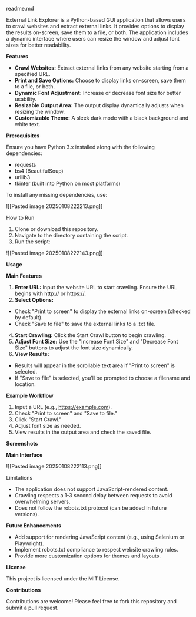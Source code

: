 readme.md

External Link Explorer is a Python-based GUI application that allows users to crawl websites and extract external links. It provides options to display the results on-screen, save them to a file, or both. The application includes a dynamic interface where users can resize the window and adjust font sizes for better readability.

**Features**

- **Crawl Websites:** Extract external links from any website starting from a specified URL.
- **Print and Save Options:** Choose to display links on-screen, save them to a file, or both.
- **Dynamic Font Adjustment:** Increase or decrease font size for better usability.
- **Resizable Output Area:** The output display dynamically adjusts when resizing the window.
- **Customizable Theme:** A sleek dark mode with a black background and white text.

**Prerequisites**

Ensure you have Python 3.x installed along with the following dependencies:

- requests
- bs4 (BeautifulSoup)
- urllib3
- tkinter (built into Python on most platforms)

To install any missing dependencies, use:

![[Pasted image 20250108222213.png]]

How to Run

1. Clone or download this repository.
2. Navigate to the directory containing the script.
3. Run the script:

![[Pasted image 20250108222143.png]]

**Usage**

**Main Features**

1. **Enter URL:** Input the website URL to start crawling. Ensure the URL begins with http:// or https://.
2. **Select Options:**

- Check "Print to screen" to display the external links on-screen (checked by default).
- Check "Save to file" to save the external links to a .txt file.

4. **Start Crawling:** Click the Start Crawl button to begin crawling.
5. **Adjust Font Size:** Use the "Increase Font Size" and "Decrease Font Size" buttons to adjust the font size dynamically.
6. **View Results:**

- Results will appear in the scrollable text area if "Print to screen" is selected.
- If "Save to file" is selected, you'll be prompted to choose a filename and location.

**Example Workflow**

1. Input a URL (e.g., https://example.com).
2. Check "Print to screen" and "Save to file."
3. Click "Start Crawl."
4. Adjust font size as needed.
5. View results in the output area and check the saved file.

**Screenshots**

**Main Interface**

![[Pasted image 20250108222113.png]]

Limitations

- The application does not support JavaScript-rendered content.
- Crawling respects a 1-3 second delay between requests to avoid overwhelming servers.
- Does not follow the robots.txt protocol (can be added in future versions).

**Future Enhancements**

- Add support for rendering JavaScript content (e.g., using Selenium or Playwright).
- Implement robots.txt compliance to respect website crawling rules.
- Provide more customization options for themes and layouts.

**License**

This project is licensed under the MIT License.

**Contributions**

Contributions are welcome! Please feel free to fork this repository and submit a pull request.
